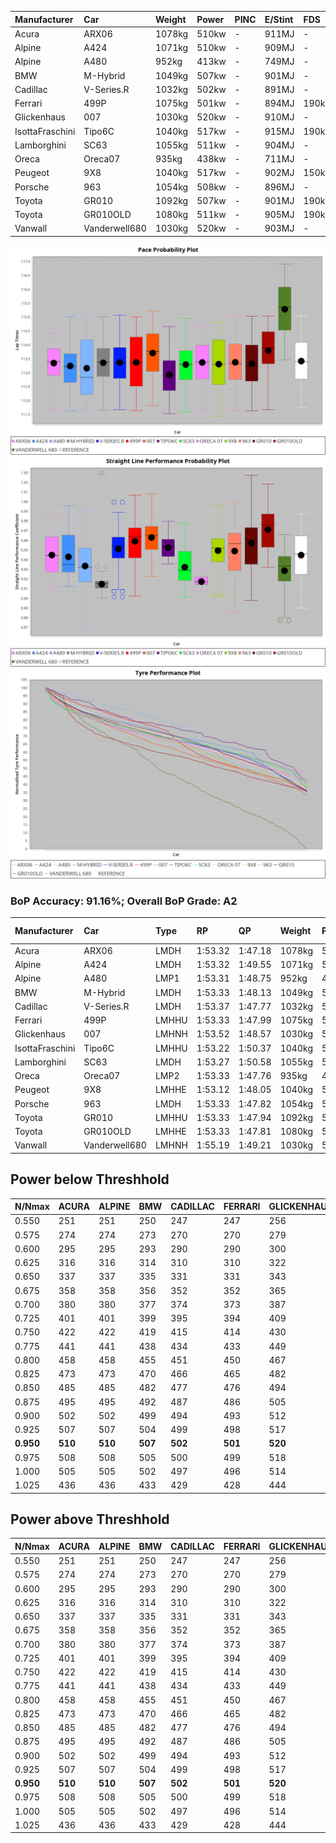 |Manufacturer|Car|Weight|Power|PINC|E/Stint|FDS|
|:-|:-|:-|:-|:-|:-|:-|
|Acura|ARX06|1078kg|510kw|-|911MJ|-|
|Alpine|A424|1071kg|510kw|-|909MJ|-|
|Alpine|A480|952kg|413kw|-|749MJ|-|
|BMW|M-Hybrid|1049kg|507kw|-|901MJ|-|
|Cadillac|V-Series.R|1032kg|502kw|-|891MJ|-|
|Ferrari|499P|1075kg|501kw|-|894MJ|190kph|
|Glickenhaus|007|1030kg|520kw|-|910MJ|-|
|IsottaFraschini|Tipo6C|1040kg|517kw|-|915MJ|190kph|
|Lamborghini|SC63|1055kg|511kw|-|904MJ|-|
|Oreca|Oreca07|935kg|438kw|-|711MJ|-|
|Peugeot|9X8|1040kg|517kw|-|902MJ|150kph|
|Porsche|963|1054kg|508kw|-|896MJ|-|
|Toyota|GR010|1092kg|507kw|-|901MJ|190kph|
|Toyota|GR010OLD|1080kg|511kw|-|905MJ|190kph|
|Vanwall|Vanderwell680|1030kg|520kw|-|903MJ|-|

![PACECHART](./IMG/ACOMETHOD.png)
![STRAIGHTLINEPERFORMANCECHART](./IMG/ACOMETHOD_sp.png)
![TYREPERFORMANCECHART](./IMG/ACOMETHOD_tw.png)

### BoP Accuracy: 91.16%; Overall BoP Grade: A2
|Manufacturer|Car|Type|RP|QP|Weight|Power¹|Threshhold|PINC|Power²|E/Stint|AVG Vmax|FDS|RDLC|L/Stint|BOP-Grade|ModelAccuracy|ModelPoints|Match%|
|:-|:-|:-|:-|:-|:-|:-|:-|:-|:-|:-|:-|:-|:-|:-|:-|:-|:-|:-|
|Acura|ARX06|LMDH|1:53.32|1:47.18|1078kg|510kw|210.0kph|-|510kw|911MJ|277.60kph|-|0.99|35|+B2|100.00%|995|81.13%|
|Alpine|A424|LMDH|1:53.32|1:49.55|1071kg|510kw|210.0kph|-|510kw|909MJ|277.55kph|-|0.99|35|~A1|80.53%|517|100.00%|
|Alpine|A480|LMP1|1:53.31|1:48.75|952kg|413kw|210.0kph|-|413kw|749MJ|274.10kph|-|0.97|32|~A1|59.62%|840|100.00%|
|BMW|M-Hybrid|LMDH|1:53.33|1:48.13|1049kg|507kw|210.0kph|-|507kw|901MJ|274.89kph|-|1.02|35|~A1|98.60%|1690|96.86%|
|Cadillac|V-Series.R|LMDH|1:53.37|1:47.77|1032kg|502kw|210.0kph|-|502kw|891MJ|279.05kph|-|1.03|35|~A1|88.58%|2033|100.00%|
|Ferrari|499P|LMHHU|1:53.33|1:47.99|1075kg|501kw|210.0kph|-|501kw|894MJ|279.16kph|190kph|1.02|35|~A1|84.67%|2303|100.00%|
|Glickenhaus|007|LMHNH|1:53.52|1:48.57|1030kg|520kw|210.0kph|-|520kw|910MJ|282.56kph|-|0.96|35|~A1|96.64%|1639|100.00%|
|IsottaFraschini|Tipo6C|LMHHU|1:53.22|1:50.37|1040kg|517kw|210.0kph|-|517kw|915MJ|280.46kph|190kph|1.07|35|+B1|66.67%|96|89.37%|
|Lamborghini|SC63|LMDH|1:53.27|1:50.58|1055kg|511kw|210.0kph|-|511kw|904MJ|276.55kph|-|1.04|35|+B1|96.77%|419|89.92%|
|Oreca|Oreca07|LMP2|1:53.33|1:47.76|935kg|438kw|210.0kph|-|438kw|711MJ|275.41kph|-|0.95|32|+B2|100.00%|2206|83.54%|
|Peugeot|9X8|LMHHE|1:53.12|1:48.05|1040kg|517kw|210.0kph|-|517kw|902MJ|279.26kph|150kph|1.02|35|-A2|87.16%|2572|93.10%|
|Porsche|963|LMDH|1:53.33|1:47.82|1054kg|508kw|210.0kph|-|508kw|896MJ|278.84kph|-|1.00|35|~A1|93.05%|5740|100.00%|
|Toyota|GR010|LMHHU|1:53.33|1:47.94|1092kg|507kw|210.0kph|-|507kw|901MJ|278.76kph|190kph|1.00|35|~A1|90.17%|3255|100.00%|
|Toyota|GR010OLD|LMHHE|1:53.33|1:47.81|1080kg|511kw|210.0kph|-|511kw|905MJ|281.43kph|190kph|1.01|35|~A1|85.24%|1322|100.00%|
|Vanwall|Vanderwell680|LMHNH|1:55.19|1:49.21|1030kg|520kw|210.0kph|-|520kw|903MJ|276.77kph|-|1.01|35|+Ω1|91.33%|611|33.42%|

## Power below Threshhold
|N/Nmax|ACURA|ALPINE|BMW|CADILLAC|FERRARI|GLICKENHAUS|ISOTTAFRASCHINI|LAMBORGHINI|ORECA|PEUGEOT|PORSCHE|TOYOTA|TOYOTA|VANWALL|​|RPM|A480|
|:-|:-|:-|:-|:-|:-|:-|:-|:-|:-|:-|:-|:-|:-|:-|:-|:-|:-|
|0.550|251|251|250|247|247|256|255|252|216|255|250|250|252|256|​|--|-|
|0.575|274|274|273|270|270|279|278|275|235|278|273|273|275|279|​|--|-|
|0.600|295|295|293|290|290|300|298|295|253|298|293|293|295|300|​|--|-|
|0.625|316|316|314|310|310|322|320|316|271|320|314|314|316|322|​|--|-|
|0.650|337|337|335|331|331|343|341|337|289|341|335|335|337|343|​|--|-|
|0.675|358|358|356|352|352|365|363|359|308|363|357|356|359|365|​|--|-|
|0.700|380|380|377|374|373|387|385|380|326|385|378|377|380|387|​|--|-|
|0.725|401|401|399|395|394|409|407|402|344|407|399|399|402|409|​|--|-|
|0.750|422|422|419|415|414|430|427|422|362|427|420|419|422|430|​|--|-|
|0.775|441|441|438|434|433|449|446|441|378|446|439|438|441|449|​|5000|242|
|0.800|458|458|455|451|450|467|464|459|393|464|456|455|459|467|​|5500|286|
|0.825|473|473|470|466|465|482|479|474|406|479|471|470|474|482|​|6000|320|
|0.850|485|485|482|477|476|494|491|485|417|491|483|482|485|494|​|6500|361|
|0.875|495|495|492|487|486|505|502|496|425|502|493|492|496|505|​|7000|404|
|0.900|502|502|499|494|493|512|509|503|431|509|500|499|503|512|​|7500|414|
|0.925|507|507|504|499|498|517|514|508|435|514|505|504|508|517|​|8000|410|
|**0.950**|**510**|**510**|**507**|**502**|**501**|**520**|**517**|**511**|**438**|**517**|**508**|**507**|**511**|**520**|**​**|**8500**|**413**|
|0.975|508|508|505|500|499|518|515|509|437|515|506|505|509|518|​|9000|207|
|1.000|505|505|502|497|496|514|511|505|433|511|503|502|505|514|​|--|-|
|1.025|436|436|433|429|428|444|441|436|374|441|434|433|436|444|​|--|-|

## Power above Threshhold
|N/Nmax|ACURA|ALPINE|BMW|CADILLAC|FERRARI|GLICKENHAUS|ISOTTAFRASCHINI|LAMBORGHINI|ORECA|PEUGEOT|PORSCHE|TOYOTA|TOYOTA|VANWALL|​|RPM|A480|
|:-|:-|:-|:-|:-|:-|:-|:-|:-|:-|:-|:-|:-|:-|:-|:-|:-|:-|
|0.550|251|251|250|247|247|256|255|252|216|255|250|250|252|256|​|--|-|
|0.575|274|274|273|270|270|279|278|275|235|278|273|273|275|279|​|--|-|
|0.600|295|295|293|290|290|300|298|295|253|298|293|293|295|300|​|--|-|
|0.625|316|316|314|310|310|322|320|316|271|320|314|314|316|322|​|--|-|
|0.650|337|337|335|331|331|343|341|337|289|341|335|335|337|343|​|--|-|
|0.675|358|358|356|352|352|365|363|359|308|363|357|356|359|365|​|--|-|
|0.700|380|380|377|374|373|387|385|380|326|385|378|377|380|387|​|--|-|
|0.725|401|401|399|395|394|409|407|402|344|407|399|399|402|409|​|--|-|
|0.750|422|422|419|415|414|430|427|422|362|427|420|419|422|430|​|--|-|
|0.775|441|441|438|434|433|449|446|441|378|446|439|438|441|449|​|5000|242|
|0.800|458|458|455|451|450|467|464|459|393|464|456|455|459|467|​|5500|286|
|0.825|473|473|470|466|465|482|479|474|406|479|471|470|474|482|​|6000|320|
|0.850|485|485|482|477|476|494|491|485|417|491|483|482|485|494|​|6500|361|
|0.875|495|495|492|487|486|505|502|496|425|502|493|492|496|505|​|7000|404|
|0.900|502|502|499|494|493|512|509|503|431|509|500|499|503|512|​|7500|414|
|0.925|507|507|504|499|498|517|514|508|435|514|505|504|508|517|​|8000|410|
|**0.950**|**510**|**510**|**507**|**502**|**501**|**520**|**517**|**511**|**438**|**517**|**508**|**507**|**511**|**520**|**​**|**8500**|**413**|
|0.975|508|508|505|500|499|518|515|509|437|515|506|505|509|518|​|9000|207|
|1.000|505|505|502|497|496|514|511|505|433|511|503|502|505|514|​|--|-|
|1.025|436|436|433|429|428|444|441|436|374|441|434|433|436|444|​|--|-|
